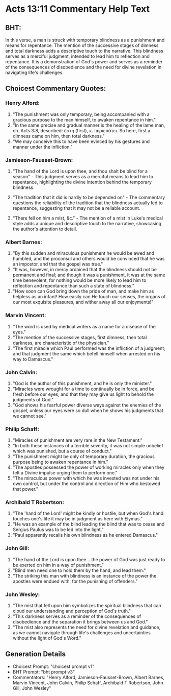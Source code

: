 # Acts 13:11 Commentary Help Text

## BHT:
In this verse, a man is struck with temporary blindness as a punishment and means for repentance. The mention of the successive stages of dimness and total darkness adds a descriptive touch to the narrative. This blindness serves as a merciful judgment, intended to lead him to reflection and repentance. It is a demonstration of God's power and serves as a reminder of the consequences of disobedience and the need for divine revelation in navigating life's challenges.

## Choicest Commentary Quotes:
### Henry Alford:
1. "The punishment was only temporary, being accompanied with a gracious purpose to the man himself, to awaken repentance in him."
2. "In the same precise and gradual manner is the healing of the lame man, ch. Acts 3:8, described: ἔστη (first), κ. περιεπάτει. So here, first a dimness came on him, then total darkness."
3. "We may conceive this to have been evinced by his gestures and manner under the infliction."

### Jamieson-Fausset-Brown:
1. "The hand of the Lord is upon thee, and thou shalt be blind for a season" - This judgment serves as a merciful means to lead him to repentance, highlighting the divine intention behind the temporary blindness. 

2. "The tradition that it did is hardly to be depended on" - The commentary questions the reliability of the tradition that the blindness actually led to repentance, suggesting that it may not be a reliable account.

3. "There fell on him a mist, &c." - The mention of a mist in Luke's medical style adds a unique and descriptive touch to the narrative, showcasing the author's attention to detail.

### Albert Barnes:
1. "By this sudden and miraculous punishment he would be awed and humbled, and the proconsul and others would be convinced that he was an impostor, and that the gospel was true."
2. "It was, however, in mercy ordained that the blindness should not be permanent and final; and though it was a punishment, it was at the same time benevolent, for nothing would be more likely to lead him to reflection and repentance than such a state of blindness."
3. "How soon can God bring down the pride of man, and make him as helpless as an infant! How easily can He touch our senses, the organs of our most exquisite pleasures, and wither away all our enjoyments!"

### Marvin Vincent:
1. "The word is used by medical writers as a name for a disease of the eyes." 
2. "The mention of the successive stages, first dimness, then total darkness, are characteristic of the physician."
3. "The first miracle which Paul performed was the infliction of a judgment; and that judgment the same which befell himself when arrested on his way to Damascus."

### John Calvin:
1. "God is the author of this punishment, and he is only the minister."
2. "Miracles were wrought for a time to continually be in force, and be fresh before our eyes, and that they may give us light to behold the judgments of God."
3. "God shows his fearful power diverse ways against the enemies of the gospel, unless our eyes were so dull when he shows his judgments that we cannot see."

### Philip Schaff:
1. "Miracles of punishment are very rare in the New Testament."
2. "In both these instances of a terrible severity, it was not simple unbelief which was punished, but a course of conduct."
3. "The punishment might be only of temporary duration, the gracious purpose being to awaken repentance in him."
4. "The apostles possessed the power of working miracles only when they felt a Divine impulse urging them to perform one."
5. "The miraculous power with which he was invested was not under his own control, but under the control and direction of Him who bestowed that power."

### Archibald T Robertson:
1. "The 'hand of the Lord' might be kindly or hostile, but when God's hand touches one's life it may be in judgment as here with Elymas." 
2. "He was an example of the blind leading the blind that was to cease and Sergius Paulus was to be led into the light." 
3. "Paul apparently recalls his own blindness as he entered Damascus."

### John Gill:
1. "The hand of the Lord is upon thee... the power of God was just ready to be exerted on him in a way of punishment." 
2. "Blind men need one to hold them by the hand, and lead them." 
3. "The striking this man with blindness is an instance of the power the apostles were endued with, for the punishing of offenders."

### John Wesley:
1. "The mist that fell upon him symbolizes the spiritual blindness that can cloud our understanding and perception of God's truth."
2. "This darkness serves as a reminder of the consequences of disobedience and the separation it brings between us and God."
3. "The mist also represents the need for divine revelation and guidance, as we cannot navigate through life's challenges and uncertainties without the light of God's Word."


## Generation Details
- Choicest Prompt: "choicest prompt v1"
- BHT Prompt: "bht prompt v3"
- Commentators: "Henry Alford, Jamieson-Fausset-Brown, Albert Barnes, Marvin Vincent, John Calvin, Philip Schaff, Archibald T Robertson, John Gill, John Wesley"
